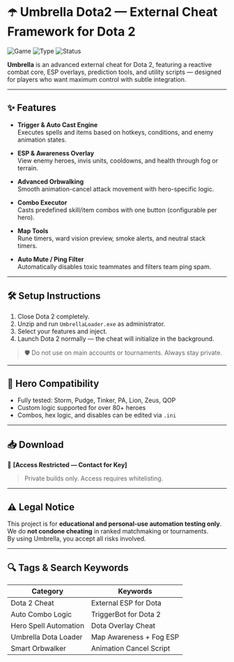 # ☂️ Umbrella Dota2 — External Cheat Framework for Dota 2

![Game](https://img.shields.io/badge/Game-Dota%202-red)
![Type](https://img.shields.io/badge/Type-Dota%202%20Cheat-blue)
![Status](https://img.shields.io/badge/Build-Private%20Internal-orange)

**Umbrella** is an advanced external cheat for Dota 2, featuring a reactive combat core, ESP overlays, prediction tools, and utility scripts — designed for players who want maximum control with subtle integration.

---

## ✨ Features

- **Trigger & Auto Cast Engine**  
  Executes spells and items based on hotkeys, conditions, and enemy animation states.

- **ESP & Awareness Overlay**  
  View enemy heroes, invis units, cooldowns, and health through fog or terrain.

- **Advanced Orbwalking**  
  Smooth animation-cancel attack movement with hero-specific logic.

- **Combo Executor**  
  Casts predefined skill/item combos with one button (configurable per hero).

- **Map Tools**  
  Rune timers, ward vision preview, smoke alerts, and neutral stack timers.

- **Auto Mute / Ping Filter**  
  Automatically disables toxic teammates and filters team ping spam.

---

## 🛠️ Setup Instructions

1. Close Dota 2 completely.  
2. Unzip and run `UmbrellaLoader.exe` as administrator.  
3. Select your features and inject.  
4. Launch Dota 2 normally — the cheat will initialize in the background.

> 🛡️ Do not use on main accounts or tournaments. Always stay private.

---

## 🧩 Hero Compatibility

- Fully tested: Storm, Pudge, Tinker, PA, Lion, Zeus, QOP  
- Custom logic supported for over 80+ heroes  
- Combos, hex logic, and disables can be edited via `.ini`

---

## 📥 Download

🔗 **[Access Restricted — Contact for Key]**  
> Private builds only. Access requires whitelisting.

---

## ⚠️ Legal Notice

This project is for **educational and personal-use automation testing only**.  
We do **not condone cheating** in ranked matchmaking or tournaments.  
By using Umbrella, you accept all risks involved.

---

## 🔍 Tags & Search Keywords

| Category                  | Keywords                                  |
|---------------------------|-------------------------------------------|
| Dota 2 Cheat              | External ESP for Dota                     |
| Auto Combo Logic          | TriggerBot for Dota 2                     |
| Hero Spell Automation     | Dota Overlay Cheat                        |
| Umbrella Dota Loader      | Map Awareness + Fog ESP                   |
| Smart Orbwalker           | Animation Cancel Script                   |
